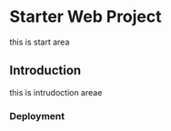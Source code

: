 # Starter Web Project

this is start area

## Introduction

this is intrudoction areae

### Deployment


